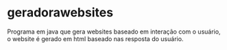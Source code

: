 # geradorawebsites
Programa em java que gera websites baseado em interação com o usuário, o website é gerado em html baseado nas resposta do usuário.
